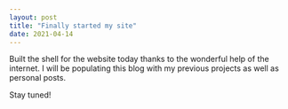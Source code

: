 ```yaml
---
layout: post
title: "Finally started my site"
date: 2021-04-14
---
```


Built the shell for the website today thanks to the wonderful help of the internet. I will be populating this blog with my previous projects as well as personal posts.  

Stay tuned!

